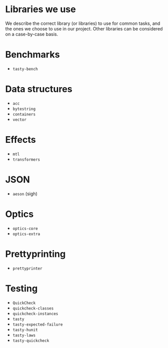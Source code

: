 # Libraries we use

We describe the correct library (or libraries) to use for common tasks, and the
ones we choose to use in our project. Other libraries can be considered on a
case-by-case basis.

# Benchmarks

* `tasty-bench`

# Data structures

* `acc`
* `bytestring`
* `containers`
* `vector`

# Effects

* `mtl`
* `transformers`

# JSON

* `aeson` (sigh)

# Optics

* `optics-core`
* `optics-extra`

# Prettyprinting

* `prettyprinter`

# Testing

* `QuickCheck`
* `quickcheck-classes`
* `quickcheck-instances`
* `tasty`
* `tasty-expected-failure`
* `tasty-hunit`
* `tasty-laws`
* `tasty-quickcheck`
